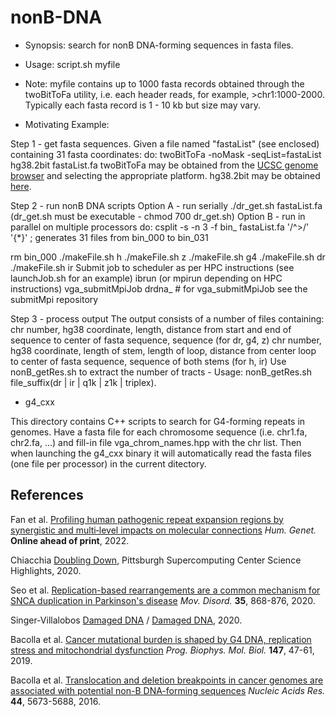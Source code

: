 # nonB-DNA

* Synopsis: search for nonB DNA-forming sequences in fasta files. 

* Usage: script.sh myfile

* Note: myfile contains up to 1000 fasta records obtained through the twoBitToFa utility, i.e. each header reads, for example, >chr1:1000-2000. Typically each fasta record is 1 - 10 kb but size may vary.

* Motivating Example:

Step 1 - get fasta sequences.
Given a file named "fastaList" (see enclosed) containing 31 fasta coordinates:
do:
twoBitToFa -noMask -seqList=fastaList hg38.2bit fastaList.fa
twoBitToFa may be obtained from the [UCSC genome browser](http://hgdownload.cse.ucsc.edu/admin/exe) and selecting the appropriate platform. hg38.2bit may be obtained [here](http://hgdownload.soe.ucsc.edu/goldenPath/hg38/bigZips/).

Step 2 - run nonB DNA scripts
Option A - run serially
./dr_get.sh fastaList.fa (dr_get.sh must be executable - chmod 700 dr_get.sh)
Option B - run in parallel on multiple processors
do:
csplit -s -n 3 -f bin_ fastaList.fa '/^>/' '{*}' ; generates 31 files from bin_000 to bin_031

rm bin_000
./makeFile.sh h
./makeFile.sh z
./makeFile.sh g4
./makeFile.sh dr
./makeFile.sh ir
Submit job to scheduler as per HPC instructions (see launchJob.sh for an example) 
ibrun (or mpirun depending on HPC instructions) vga_submitMpiJob drdna_ # for vga_submitMpiJob see the submitMpi repository

Step 3 - process output
The output consists of a number of files containing:
chr number, hg38 coordinate, length, distance from start and end of sequence to center of fasta sequence, sequence (for dr, g4, z)
chr number, hg38 coordinate, length of stem, length of loop, distance from center loop to center of fasta sequence, sequence of both stems (for h, ir)
Use nonB_getRes.sh to extract the number of tracts - Usage: nonB_getRes.sh file_suffix(dr | ir | q1k | z1k | triplex).

* g4_cxx

This directory contains C++ scripts to search for G4-forming repeats in genomes. Have a fasta file for each chromosome sequence (i.e. chr1.fa, chr2.fa, ...) and fill-in file vga_chrom_names.hpp with the chr list. Then when launching the g4_cxx binary it will automatically read the fasta files (one file per processor) in the current ditectory. 

## References

Fan et al. [Profiling human pathogenic repeat expansion regions by synergistic and multi‐level impacts on molecular connections](https://link.springer.com/article/10.1007/s00439-022-02500-6) *Hum. Genet.* **Online ahead of print**, 2022.

Chiacchia [Doubling Down](https://www.psc.edu/doubling-down/), Pittsburgh Supercomputing Center Science Highlights, 2020.

Seo et al. [Replication-based rearrangements are a common mechanism for SNCA duplication in Parkinson's disease](https://movementdisorders.onlinelibrary.wiley.com/doi/10.1002/mds.27998) *Mov. Disord.* **35**, 868-876, 2020.

Singer-Villalobos [Damaged DNA](https://www.xsede.org/-/damaged-dna) / [Damaged DNA](https://www.tacc.utexas.edu/-/damaged-dna), 2020.

Bacolla et al. [Cancer mutational burden is shaped by G4 DNA, replication stress and mitochondrial dysfunction](https://www.sciencedirect.com/science/article/pii/S0079610718302426?via%3Dihub) *Prog. Biophys. Mol. Biol.* **147**, 47-61, 2019.

Bacolla et al. [Translocation and deletion breakpoints in cancer genomes are associated with potential non-B DNA-forming sequences](https://academic.oup.com/nar/article/44/12/5673/2457502) *Nucleic Acids Res.* **44**, 5673-5688, 2016.
